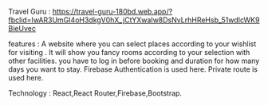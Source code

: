 Travel Guru : https://travel-guru-180bd.web.app/?fbclid=IwAR3UmGI4oH3dkgV0hX_jCtYXwaIw8DsNvLrhHReHsb_51wdIcWK9BieUvec

features : 
             A website where you can select places according to your wishlist for visiting .
             It will show you fancy rooms according to your selection with other facilities.
             you have to log in before booking and duration for how many days you want to stay.
             Firebase Authentication is used here.
             Private route is used here.
             
Technology : React,React Router,Firebase,Bootstrap.
